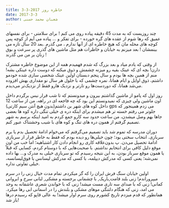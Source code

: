 ```yaml
---
title: خاطره روز 2017-3-3
date: 2017-3-3
author: شعبان محمد حسنی
---
```


چند روزیست که به مدت 45 دقیقه پیاده روی می کنم ! برای سلامتی - برای نفسهای عمیق که رها شوم از عقده های گره خورده - برای تفکر و ... پیاده می آیم از کوچه پس کوچه های محله مان که هیچ خاطره ای از آنها ندارم ، می گذرم .بعد 20 سال تازه می بینمشان ! بعد میزنم به خیابان و خاطرات هم مثل ماشین های گذری پر سرعت و بوق زنان بر من می گذرند !

از وقتی که یادم میاد و بعد بزرگ که شدم فهمیدم همه از این موضوع خاطره مشترک دارن! بچه ای که عینک بقیه رو میزنه چشمش و ذوق میکنه که دوست داره عینکی بشه! منم از همین بچه ها بودم و سال پنجم دبستان اولین عینک شخصی سازی شده خودمو داشتم، ذوق اوایل و ایام همانا، نمره چشمی که با حلول هر سال نو مقداری بهش افزوده می‌شد همانا، که دوردست‌ها رو تارتر و نزدیک هارو فقط از نزدیک‌تر می‌دیدم.

روز اول که پامو از ماشین گذاشتم بیرون و میدونستم که تا شب قرار نیس برگردم داخل اون ماشین ولی چیزی که نمیدونستم این بود که چه فاجعه ای در راهه، من از ساعت 12 داخل کوه های شهر بن داشتم(بدون هیچ آنتن سیم کارتی) gps می زدم همینجور که جلوتر می رفتم خسته تر هم میشدم برای اینکه دره ی خیلی تنگی داره کوه ها بعضی جاها بهم وصل میشدن، من ساعت حدود سه کارو جمع کردم به امید اینکه برسم به شهر تصمیم گرفتم از همون دره های تنگ و کوه های با شیب وحشتناک عبور کنم.

دوران مدرسه که تموم شد باید تصمیم می‌گرفتم که می‌خوام ادامۀ تحصیل بدم یا برم سربازی. انتخاب سختی بود؛ چون خیلی‌ها رو دیده بودم که فقط به خاطر فرار از سربازی ادامۀ تحصیل می‌دن. پ بدون‌علاقه کاری رو انجام دادن کار اشتباهیه؛ اما خب من اون موقع دلیل کافی برای انتخابم نداشتم. با صحبت‌هایی که با دوستام کردم، کسایی که قبلاً یا همون موقع سرباز بودن، به این نتیجه رسیدم که تو سربازی خیلی به مدرک و... بها داده نمی‌شه؛ یعنی کسی که مدرکش دیپلمه، با کسی که مدرکش لیسانس یا فوق‌لیسانسه، خیلی تفاوتی نداره.

اولین خیابان سنگ فرش ایران را که گز میکردم, تمام مدت خیال زنی را در سرم میپروراندم! زنی بلند قامت,باریک, با چشمانی برجسته و مشکی, لبانی سرخ و ابروانی کمانی! زنی که با صدای سه تاری مست میشد! زنی که با خواندن شعری عاشقانه به وجد می امد، زنی که هنگام دلتنگی موهای مشکی و بلندش را در اسمانی ابی رها میکرد. همانطور که قدم میزدم تاریخ کشورم روی سرم اوار میشد! به عالی قاپو که رسیدم درها باز شد!